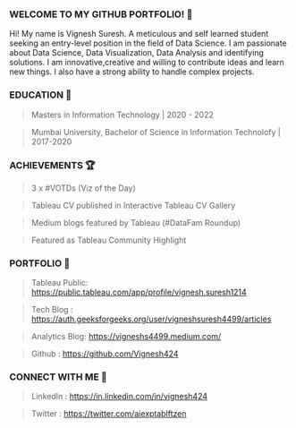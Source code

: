 ### WELCOME TO MY GITHUB PORTFOLIO! 👋

Hi! My name is Vignesh Suresh. A meticulous and self learned student seeking an entry-level position in the field of Data Science. I am passionate about Data Science, Data Visualization, Data Analysis and identifying solutions. I am innovative,creative and willing to contribute ideas and learn new things. I also have a strong ability to handle complex projects.

### EDUCATION 🏫

> Masters in Information Technology | 2020 - 2022

> Mumbai University, Bachelor of Science in Information Technolofy | 2017-2020

### ACHIEVEMENTS 🏆

> 3 x #VOTDs (Viz of the Day)

> Tableau CV published in Interactive Tableau CV Gallery

> Medium blogs featured by Tableau (#DataFam Roundup)

> Featured as Tableau Community Highlight

### PORTFOLIO 📁

> Tableau Public: https://public.tableau.com/app/profile/vignesh.suresh1214

> Tech Blog : https://auth.geeksforgeeks.org/user/vigneshsuresh4499/articles

> Analytics Blog: https://vigneshs4499.medium.com/

> Github : https://github.com/Vignesh424

### CONNECT WITH ME 🤝

> LinkedIn : https://in.linkedin.com/in/vignesh424

> Twitter : https://twitter.com/aiexptablftzen
